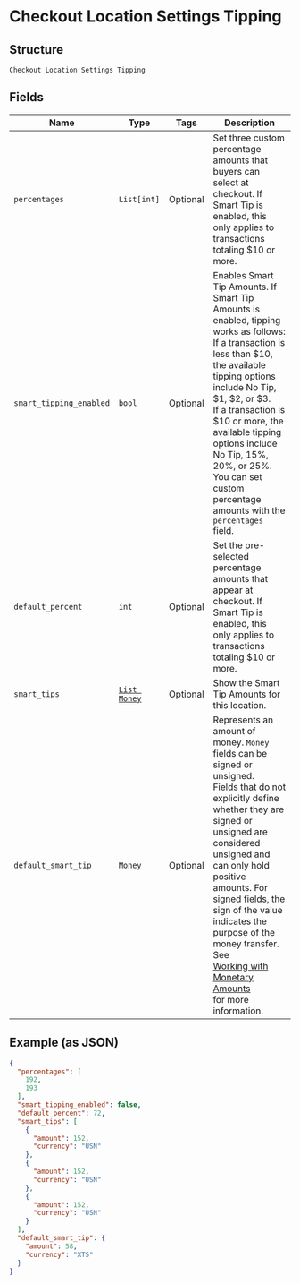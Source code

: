 
# Checkout Location Settings Tipping

## Structure

`Checkout Location Settings Tipping`

## Fields

| Name | Type | Tags | Description |
|  --- | --- | --- | --- |
| `percentages` | `List[int]` | Optional | Set three custom percentage amounts that buyers can select at checkout. If Smart Tip is enabled, this only applies to transactions totaling $10 or more. |
| `smart_tipping_enabled` | `bool` | Optional | Enables Smart Tip Amounts. If Smart Tip Amounts is enabled, tipping works as follows:<br>If a transaction is less than $10, the available tipping options include No Tip, $1, $2, or $3.<br>If a transaction is $10 or more, the available tipping options include No Tip, 15%, 20%, or 25%.<br>You can set custom percentage amounts with the `percentages` field. |
| `default_percent` | `int` | Optional | Set the pre-selected percentage amounts that appear at checkout. If Smart Tip is enabled, this only applies to transactions totaling $10 or more. |
| `smart_tips` | [`List Money`](../../doc/models/money.md) | Optional | Show the Smart Tip Amounts for this location. |
| `default_smart_tip` | [`Money`](../../doc/models/money.md) | Optional | Represents an amount of money. `Money` fields can be signed or unsigned.<br>Fields that do not explicitly define whether they are signed or unsigned are<br>considered unsigned and can only hold positive amounts. For signed fields, the<br>sign of the value indicates the purpose of the money transfer. See<br>[Working with Monetary Amounts](https://developer.squareup.com/docs/build-basics/working-with-monetary-amounts)<br>for more information. |

## Example (as JSON)

```json
{
  "percentages": [
    192,
    193
  ],
  "smart_tipping_enabled": false,
  "default_percent": 72,
  "smart_tips": [
    {
      "amount": 152,
      "currency": "USN"
    },
    {
      "amount": 152,
      "currency": "USN"
    },
    {
      "amount": 152,
      "currency": "USN"
    }
  ],
  "default_smart_tip": {
    "amount": 58,
    "currency": "XTS"
  }
}
```

